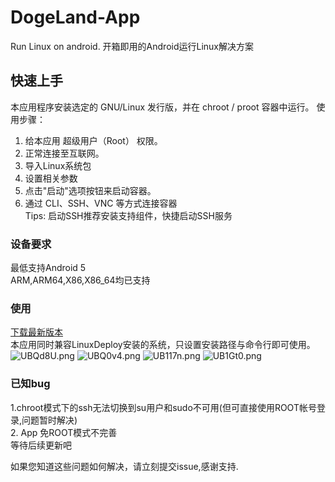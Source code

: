 # DogeLand-App
Run Linux on android.
开箱即用的Android运行Linux解决方案
## 快速上手
本应用程序安装选定的 GNU/Linux 发行版，并在 chroot / proot 容器中运行。
 使用步骤：  
  1. 给本应用 超级用户（Root） 权限。
  2. 正常连接至互联网。
  3. 导入Linux系统包
  4. 设置相关参数
  5. 点击"启动"选项按钮来启动容器。
  6. 通过 CLI、SSH、VNC 等方式连接容器  
  Tips: 启动SSH推荐安装支持组件，快捷启动SSH服务  
### 设备要求
 最低支持Android 5  
 ARM,ARM64,X86,X86_64均已支持  
### 使用
[下载最新版本](https://github.com/WhiteSky-Team/DogeLand-App/releases/)  
本应用同时兼容LinuxDeploy安装的系统，只设置安装路径与命令行即可使用。  
![UBQd8U.png](https://s1.ax1x.com/2020/07/16/UBQd8U.png)
![UBQ0v4.png](https://s1.ax1x.com/2020/07/16/UBQ0v4.png)
![UB117n.png](https://s1.ax1x.com/2020/07/16/UB117n.png)
![UB1Gt0.png](https://s1.ax1x.com/2020/07/16/UB1Gt0.png)
### 已知bug
1.chroot模式下的ssh无法切换到su用户和sudo不可用(但可直接使用ROOT帐号登录,问题暂时解决)    
2. App 免ROOT模式不完善  
等待后续更新吧  

如果您知道这些问题如何解决，请立刻提交issue,感谢支持.
